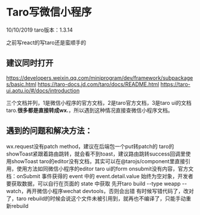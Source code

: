 # Taro写微信小程序

10/10/2019
taro版本：1.3.14

之前写react的写taro还是蛮顺手的

## 建议同时打开
https://developers.weixin.qq.com/miniprogram/dev/framework/subpackages/basic.html
https://taro-docs.jd.com/taro/docs/README.html
https://taro-ui.aotu.io/#/docs/introduction

三个文档并列，1是微信小程序的官方文档，2是taro官方文档，3是taro ui的文档
taro.**很多都是直接转成wx.**，所以遇到这种情况直接查微信小程序文档。

## 遇到的问题和解决方法：

wx.request没有patch method，建议在后端包一个put转patch的
taro的showToast紧跟着路由跳转，就会看不到toast，建议路由跳转success回调里使用showToast
taro的editor没有文档，其实可以在@tarojs/component里直接引用，使用方法如同微信小程序的editor
taro ui的form onsubmit没有内容，官方文档：onSubmit 事件获得的 event 中的 event.detail.value 始终为空对象，开发者要获取数据，可以自行在页面的 state 中获取
先开taro build --type weapp --watch，再开微信小程序wechat devtools，否则会出错
有时候写错代码了，改对了，taro rebuild的时候会说这个文件未被引用到，就再也不编译了，只能手动重新rebuild

